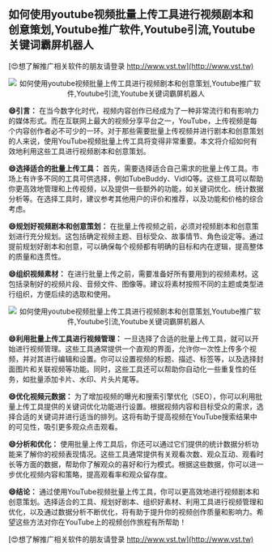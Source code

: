 ## **如何使用youtube视频批量上传工具进行视频剧本和创意策划,Youtube推广软件,Youtube引流,Youtube关键词霸屏机器人**

[😍想了解推广相关软件的朋友请登录 http://www.vst.tw](http://www.vst.tw)

 <center><img src="https://vst.tw/MP4/tuiguang/png/4.png" alt="如何使用youtube视频批量上传工具进行视频剧本和创意策划,Youtube推广软件,Youtube引流,Youtube关键词霸屏机器人"></center>

**😄引言：**
在当今数字化时代，视频内容创作已经成为了一种非常流行和有影响力的媒体形式。而在互联网上最大的视频分享平台之一，YouTube，上传视频是每个内容创作者必不可少的一环。对于那些需要批量上传视频并进行剧本和创意策划的人来说，使用YouTube视频批量上传工具将变得非常重要。本文将介绍如何有效地利用这些工具进行视频剧本和创意策划。

**😄选择适合的批量上传工具：**
首先，需要选择适合自己需求的批量上传工具。市场上有许多不同的工具可供选择，例如TubeBuddy、VidIQ等。这些工具可以帮助你更高效地管理和上传视频，以及提供一些额外的功能，如关键词优化、统计数据分析等。在选择工具时，建议参考其他用户的评价和推荐，以及功能和价格的综合考虑。

**😄规划好视频剧本和创意策划：**
在批量上传视频之前，必须对视频剧本和创意策划进行充分规划。这包括确定视频主题、目标受众、故事情节、角色设定等。通过提前规划好剧本和创意，可以确保每个视频都有明确的目标和内在逻辑，提高整体的质量和连贯性。

**😄组织视频素材：**
在进行批量上传之前，需要准备好所有要用到的视频素材。这包括录制好的视频片段、音频文件、图像等。建议将素材按照不同的主题或类型进行组织，方便后续的选取和使用。

 <center><img src="https://vst.tw/MP4/tuiguang/png/5.png" alt="如何使用youtube视频批量上传工具进行视频剧本和创意策划,Youtube推广软件,Youtube引流,Youtube关键词霸屏机器人"></center>

**😄利用批量上传工具进行视频管理：**
一旦选择了合适的批量上传工具，就可以开始进行视频管理。这些工具通常提供一个直观的界面，允许你一次性上传多个视频，并对其进行编辑和设置。你可以设置视频的标题、描述、标签等，以及选择封面图片和关联视频等功能。同时，这些工具还可以帮助你自动化一些重复性的任务，如批量添加卡片、水印、片头片尾等。

**😄优化视频元数据：**
为了增加视频的曝光和搜索引擎优化（SEO），你可以利用批量上传工具提供的关键词优化功能进行设置。根据视频内容和目标受众的需求，选择合适的关键词并进行适当的排列。这将有助于提高视频在YouTube搜索结果中的可见性，吸引更多观众点击观看。

**😄分析和优化：**
使用批量上传工具后，你还可以通过它们提供的统计数据分析功能来了解你的视频表现情况。这些工具通常提供有关观看次数、观众互动、观看时长等方面的数据，帮助你了解观众的喜好和行为模式。根据这些数据，你可以进一步优化视频内容和策略，提高观看率和观众留存度。

**😄结论：**
通过使用YouTube视频批量上传工具，你可以更高效地进行视频剧本和创意策划。选择适合的工具、规划好剧本、组织好素材、利用工具进行视频管理和优化，以及通过数据分析不断优化，将有助于提升你的视频创作质量和影响力。希望这些方法对你在YouTube上的视频创作旅程有所帮助！

[😍想了解推广相关软件的朋友请登录 http://www.vst.tw](http://www.vst.tw)



